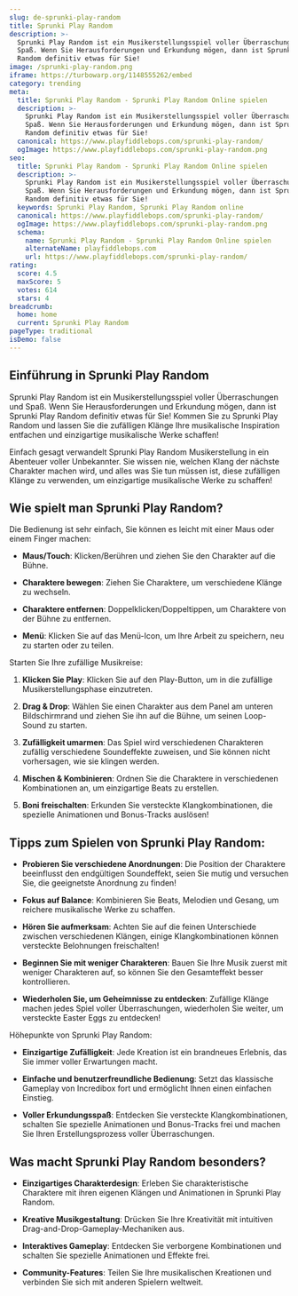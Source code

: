 ```yaml
---
slug: de-sprunki-play-random
title: Sprunki Play Random
description: >-
  Sprunki Play Random ist ein Musikerstellungsspiel voller Überraschungen und
  Spaß. Wenn Sie Herausforderungen und Erkundung mögen, dann ist Sprunki Play
  Random definitiv etwas für Sie!
image: /sprunki-play-random.png
iframe: https://turbowarp.org/1148555262/embed
category: trending
meta:
  title: Sprunki Play Random - Sprunki Play Random Online spielen
  description: >-
    Sprunki Play Random ist ein Musikerstellungsspiel voller Überraschungen und
    Spaß. Wenn Sie Herausforderungen und Erkundung mögen, dann ist Sprunki Play
    Random definitiv etwas für Sie!
  canonical: https://www.playfiddlebops.com/sprunki-play-random/
  ogImage: https://www.playfiddlebops.com/sprunki-play-random.png
seo:
  title: Sprunki Play Random - Sprunki Play Random Online spielen
  description: >-
    Sprunki Play Random ist ein Musikerstellungsspiel voller Überraschungen und
    Spaß. Wenn Sie Herausforderungen und Erkundung mögen, dann ist Sprunki Play
    Random definitiv etwas für Sie!
  keywords: Sprunki Play Random, Sprunki Play Random online
  canonical: https://www.playfiddlebops.com/sprunki-play-random/
  ogImage: https://www.playfiddlebops.com/sprunki-play-random.png
  schema:
    name: Sprunki Play Random - Sprunki Play Random Online spielen
    alternateName: playfiddlebops.com
    url: https://www.playfiddlebops.com/sprunki-play-random/
rating:
  score: 4.5
  maxScore: 5
  votes: 614
  stars: 4
breadcrumb:
  home: home
  current: Sprunki Play Random
pageType: traditional
isDemo: false
---
```


## Einführung in Sprunki Play Random

Sprunki Play Random ist ein Musikerstellungsspiel voller Überraschungen und Spaß. Wenn Sie Herausforderungen und Erkundung mögen, dann ist Sprunki Play Random definitiv etwas für Sie! Kommen Sie zu Sprunki Play Random und lassen Sie die zufälligen Klänge Ihre musikalische Inspiration entfachen und einzigartige musikalische Werke schaffen!

Einfach gesagt verwandelt Sprunki Play Random Musikerstellung in ein Abenteuer voller Unbekannter. Sie wissen nie, welchen Klang der nächste Charakter machen wird, und alles was Sie tun müssen ist, diese zufälligen Klänge zu verwenden, um einzigartige musikalische Werke zu schaffen!

## Wie spielt man Sprunki Play Random?

Die Bedienung ist sehr einfach, Sie können es leicht mit einer Maus oder einem Finger machen:

- **Maus/Touch**: Klicken/Berühren und ziehen Sie den Charakter auf die Bühne.

- **Charaktere bewegen**: Ziehen Sie Charaktere, um verschiedene Klänge zu wechseln.

- **Charaktere entfernen**: Doppelklicken/Doppeltippen, um Charaktere von der Bühne zu entfernen.

- **Menü**: Klicken Sie auf das Menü-Icon, um Ihre Arbeit zu speichern, neu zu starten oder zu teilen.

Starten Sie Ihre zufällige Musikreise:

1. **Klicken Sie Play**: Klicken Sie auf den Play-Button, um in die zufällige Musikerstellungsphase einzutreten.

1. **Drag & Drop**: Wählen Sie einen Charakter aus dem Panel am unteren Bildschirmrand und ziehen Sie ihn auf die Bühne, um seinen Loop-Sound zu starten.

1. **Zufälligkeit umarmen**: Das Spiel wird verschiedenen Charakteren zufällig verschiedene Soundeffekte zuweisen, und Sie können nicht vorhersagen, wie sie klingen werden.

1. **Mischen & Kombinieren**: Ordnen Sie die Charaktere in verschiedenen Kombinationen an, um einzigartige Beats zu erstellen.

1. **Boni freischalten**: Erkunden Sie versteckte Klangkombinationen, die spezielle Animationen und Bonus-Tracks auslösen!

## Tipps zum Spielen von Sprunki Play Random:

- **Probieren Sie verschiedene Anordnungen**: Die Position der Charaktere beeinflusst den endgültigen Soundeffekt, seien Sie mutig und versuchen Sie, die geeignetste Anordnung zu finden!

- **Fokus auf Balance**: Kombinieren Sie Beats, Melodien und Gesang, um reichere musikalische Werke zu schaffen.

- **Hören Sie aufmerksam**: Achten Sie auf die feinen Unterschiede zwischen verschiedenen Klängen, einige Klangkombinationen können versteckte Belohnungen freischalten!

- **Beginnen Sie mit weniger Charakteren**: Bauen Sie Ihre Musik zuerst mit weniger Charakteren auf, so können Sie den Gesamteffekt besser kontrollieren.

- **Wiederholen Sie, um Geheimnisse zu entdecken**: Zufällige Klänge machen jedes Spiel voller Überraschungen, wiederholen Sie weiter, um versteckte Easter Eggs zu entdecken!

Höhepunkte von Sprunki Play Random:

- **Einzigartige Zufälligkeit**: Jede Kreation ist ein brandneues Erlebnis, das Sie immer voller Erwartungen macht.

- **Einfache und benutzerfreundliche Bedienung**: Setzt das klassische Gameplay von Incredibox fort und ermöglicht Ihnen einen einfachen Einstieg.

- **Voller Erkundungsspaß**: Entdecken Sie versteckte Klangkombinationen, schalten Sie spezielle Animationen und Bonus-Tracks frei und machen Sie Ihren Erstellungsprozess voller Überraschungen.

## Was macht Sprunki Play Random besonders?

- **Einzigartiges Charakterdesign**: Erleben Sie charakteristische Charaktere mit ihren eigenen Klängen und Animationen in Sprunki Play Random.

- **Kreative Musikgestaltung**: Drücken Sie Ihre Kreativität mit intuitiven Drag-and-Drop-Gameplay-Mechaniken aus.

- **Interaktives Gameplay**: Entdecken Sie verborgene Kombinationen und schalten Sie spezielle Animationen und Effekte frei.

- **Community-Features**: Teilen Sie Ihre musikalischen Kreationen und verbinden Sie sich mit anderen Spielern weltweit.